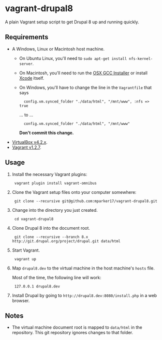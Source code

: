 # vagrant-drupal8 #

A plain Vagrant setup script to get Drupal 8 up and running quickly.

## Requirements ##

* A Windows, Linux or Macintosh host machine.
    * On Ubuntu Linux, you'll need to `sudo apt-get install nfs-kernel-server`.
    * On Macintosh, you'll need to run the [OSX GCC Installer][osx-gcc-installer] or install [Xcode][xcode] itself.
    * On Windows, you'll have to change the line in the `Vagrantfile` that says

            config.vm.synced_folder "./data/html", "/mnt/www", :nfs => true

      … to …

            config.vm.synced_folder "./data/html", "/mnt/www"

      **Don't commit this change.**
* [VirtualBox v4.2.x][virtualbox].
* [Vagrant v1.2.7][vagrant].

[osx-gcc-installer]: https://github.com/kennethreitz/osx-gcc-installer
[xcode]: https://developer.apple.com/technologies/mac/#xcode
[virtualbox]: https://www.virtualbox.org/
[vagrant]: http://www.vagrantup.com/

## Usage ##

1. Install the necessary Vagrant plugins:

        vagrant plugin install vagrant-omnibus

2. Clone the Vagrant setup files onto your computer somewhere:

        git clone --recursive git@github.com:mparker17/vagrant-drupal8.git

3. Change into the directory you just created.

        cd vagrant-drupal8

4. Clone Drupal 8 into the document root.

        git clone --recursive --branch 8.x http://git.drupal.org/project/drupal.git data/html

5. Start Vagrant.

        vagrant up

6. Map `drupal8.dev` to the virtual machine in the host machine's `hosts` file.

    Most of the time, the following line will work:

        127.0.0.1 drupal8.dev

7. Install Drupal by going to `http://drupal8.dev:8080/install.php` in a web browser.

## Notes ##

* The virtual machine document root is mapped to `data/html` in the repository. This git repository ignores changes to that folder.
